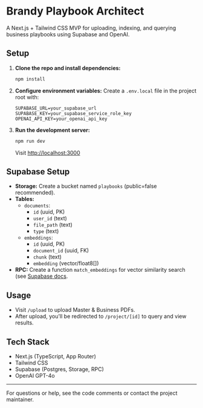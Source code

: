 # Brandy Playbook Architect

A Next.js + Tailwind CSS MVP for uploading, indexing, and querying business playbooks using Supabase and OpenAI.

## Setup

1. **Clone the repo and install dependencies:**
   ```bash
   npm install
   ```

2. **Configure environment variables:**
   Create a `.env.local` file in the project root with:
   ```env
   SUPABASE_URL=your_supabase_url
   SUPABASE_KEY=your_supabase_service_role_key
   OPENAI_API_KEY=your_openai_api_key
   ```

3. **Run the development server:**
   ```bash
   npm run dev
   ```
   Visit [http://localhost:3000](http://localhost:3000)

## Supabase Setup

- **Storage:** Create a bucket named `playbooks` (public=false recommended).
- **Tables:**
  - `documents`:
    - `id` (uuid, PK)
    - `user_id` (text)
    - `file_path` (text)
    - `type` (text)
  - `embeddings`:
    - `id` (uuid, PK)
    - `document_id` (uuid, FK)
    - `chunk` (text)
    - `embedding` (vector/float8[])
- **RPC:** Create a function `match_embeddings` for vector similarity search (see [Supabase docs](https://supabase.com/docs/guides/ai/vector).

## Usage

- Visit `/upload` to upload Master & Business PDFs.
- After upload, you'll be redirected to `/project/[id]` to query and view results.

## Tech Stack
- Next.js (TypeScript, App Router)
- Tailwind CSS
- Supabase (Postgres, Storage, RPC)
- OpenAI GPT-4o

---

For questions or help, see the code comments or contact the project maintainer.
